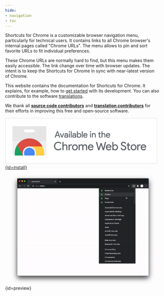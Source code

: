 ```yaml
---
hide:
- navigation
- toc
---
```


Shortcuts for Chrome is a customizable browser navigation menu, particularly for technical users.
It contains links to all Chrome browser's internal pages called "Chrome URLs".
The menu allows to pin and sort favorite URLs to fit individual preferences.

These Chrome URLs are normally hard to find, but this menu makes them easily accessible.
The link change over time with browser updates.
The intent is to keep the Shortcuts for Chrome in sync with near-latest version of Chrome. 

This website contains the documentation for Shortcuts for Chrome.
It explains, for example, how to [get started](start.md) with its development.
You can also contribute to the software [translations](translate.md).

We thank all [**source code contributors**](https://github.com/MobileFirstLLC/shortcuts-for-chrome/graphs/contributors) 
and [**translation contributors**](https://poeditor.com/contributors/project?id_project=440791)
for their efforts in improving this free and open-source software. 

[![install at chrome web store][badge]{id=install}][cws]

!["preview][preview]{id=preview}
 
[cws]: https://chrome.google.com/webstore/detail/jnmekaomnicdcpgdndekkmojfomifjal
[badge]: https://raw.githubusercontent.com/MobileFirstLLC/shortcuts-for-chrome/main/assets/badge.png
[preview]: https://raw.githubusercontent.com/MobileFirstLLC/shortcuts-for-chrome/main/assets/preview.gif
[user_shield]: https://img.shields.io/chrome-web-store/users/jnmekaomnicdcpgdndekkmojfomifjal?style=flat-square
[rate_shield]: https://img.shields.io/chrome-web-store/stars/jnmekaomnicdcpgdndekkmojfomifjal?style=flat-square

<style>h1{display: none} .md-content__inner{font-size: .85rem}</style>
